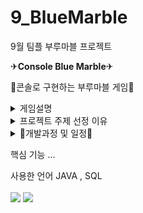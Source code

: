# 9_BlueMarble
9월 팀플 부루마블 프로젝트

✈**Console Blue Marble**✈

🎲콘솔로 구현하는 부루마블 게임🎲


<details><summary>게임설명
</summary>

총 20칸으로 이루어져 있으며 한 턴씩 주사위를 던져 나온수만큼 이동이 가능
이동한 땅의 주인이 없을 경우엔 땅 구매가 가능하고, 주인이 있을 경우엔 주인에게 금액 지불
**돈을 얻을 수 있는 방법**으로는 게임판 한바퀴 완주( 10만원 ) , 내가 구입한 땅에 상대방이 도착했을때 , 올림픽 , 황금열쇠 등이 있고
**돈을 잃을 수 있는 방법**으로는 상대방이 구입한 땅에 내가 도착했을 경우 , 황금열쇠 등이 있음.
무인도에 도착하게 되면 주사위가 6이 나오거나 2턴을 쉬어야함
**종료조건**은 플레이어 한명의 돈이 0이 되거나 30턴이 되는 경우가 있음.
</details>



<details><summary>프로젝트 주제 선정 이유
</summary>

**콘솔**로 구현하는 프로젝트는 화면이 단순해 몰입도가 떨어진다고 생각해 최대한 흥미를 끌 수 있는 주제라고 생각되는 게임으로 선택했으며,
콘솔에 출력될때도 글만 보이는것보다 게임판이 구현돼야 흥미롭다고 생각되어 매 판마다 게임판이 출력되고, 말이 이동하도록 구현했음.
아날로그 게임처럼 주사위가 굴러가는 시간을 추가해줬으며, **기존 게임에 있던 황금열쇠 , 무인도 , 올림픽 등 여러가지 기능을 구현했음.**
</details>





<details><summary>📆개발과정 및 일정📆
</summary>

본 프로젝트는 9월 28일부터 10월 5일까지 총 7일간 제작되었음

[9월 28일]<br>
주제 선정 및 역할분담

[9월 29일]<br>
MVC 제작
게임제작을 위한 자료조사
데이터베이스 설계

[9월 30일]<br>
알고리즘 , DTO제작
제작할 게임 규칙 , 예외상황 고려

[9월 29일 ~ 10월 3일]<br>
메소드 구현 및 수정
리드미 , PPT 제작

[10월 4일]<br>
발표

<details><summary>개인일정 박수현
</summary>

| 날짜 | 개발기능 |
| ---------- | ----------------------------------- |
|9/28| 땅 구매 메소드|
|             |도착한 지점의 소유자 확인 메소드|
| |플레이어 자산 확인 메소드|
| |땅 정보 불러오기|
|9/30|통행료 메소드|
| |상대방 땅일 경우 통행료 지불 메소드|
| |통행료 획득 메소드|
|10/1|올림픽 메소드|
| |올림픽 개최 메소드|
| |이미 열린 올림픽 폐막 메소드|
| |땅 매각 메소드|
| |플레이어가 소유한 땅 정보 불러오기 |
</details>





<details><summary>개인일정 손비아
</summary>

| 날짜 | 개발기능 | 
| ------------------- | ---------------------------------------------------------------------|
| 09/29               |플레이어 등록 메소드       					                                   |
|	                    |주사위 (1~6) 메소드         					                                  |
|	                    |말 이동 메소드                				                              	  |
|	                    |전체 플레이어 삭제 메소드 					                                    | 
| 09/30               |플레이어가 소유하고 있는 황금열쇠 사용 메소드		                       |
|                     |황금열쇠 사용가능 여부 확인 로직 구현중			                            |
|                     |깃 머지 오류 수정 및 레포지토리 새로 생성			                          |
|10/01	              |부루마블 판 출력 - 플레이어 위치에 따른 말 위치 구현중	                 |	
|10/02	              |부루마블 판 출력 - 플레이어 위치에 따른 말 위치 구현 완료		            |
|	                    |20만원 당첨						                                                |
|	                    |10만원 차감					                                      	          |	
|                    	|다른 플레이어에게 10만원 받기		                                		   |
|	                    |깃 머지 충돌해결 					                                             |

</details>



<details><summary>개인일정 최유정
</summary>

| 날짜 | 개발기능 |
| ---------- | ----------------------------------- |
|09/29	     |게임제작을 위한 자료조사              |
|	           |데이터베이스 설계                    |	
|09/30	     |부루마블 판 구현중                   |
|10/01	     |부루마블 판 구현중                   |
|	           |무인도 탈출 시도 메소드 구현중       |
|10/02	     |부루마블 판 구현 완료                |
|	           |무인도 탈출 시도 메소드 구현중       |
|10/03	     |무인도 탈출시도 메소드 구현 완료     |
|	           |무인도 탈출 성공 메소드              |
|	           |무인도 탈출 실패 메소드              |
</details>
</details>









핵심 기능
...

사용한 언어 JAVA , SQL<br><br>
<img src="https://img.shields.io/badge/sql-4479A1?style=for-the-badge&logo=MYQL&logoColor=#4479A1">
<img src="https://img.shields.io/badge/eclips-2C22551?style=for-the-badge&logo=EclipsIDE&logoColor=#2C2255">
